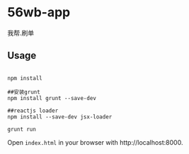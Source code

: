 # 56wb-app

我帮.刷单

## Usage

```

npm install

##安装grunt 
npm install grunt --save-dev

##reactjs loader 
npm install --save-dev jsx-loader

grunt run
```

Open `index.html` in your browser with http://localhost:8000.